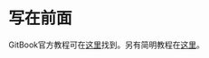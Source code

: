 # 写在前面
GitBook官方教程可在[这里](help.gitbook.io)找到。另有简明教程在[这里](http://www.colobu.com/2014/10/09/gitbook-quickstart/)。


